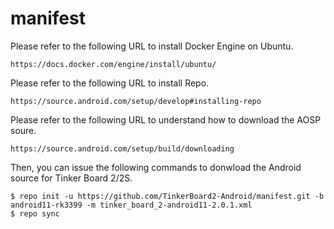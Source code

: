 # manifest

Please refer to the following URL to install Docker Engine on Ubuntu.

    https://docs.docker.com/engine/install/ubuntu/

Please refer to the following URL to install Repo. 

    https://source.android.com/setup/develop#installing-repo

Please refer to the following URL to understand how to download the AOSP soure.

    https://source.android.com/setup/build/downloading

Then, you can issue the following commands to donwload the Android source for Tinker Board 2/2S.

    $ repo init -u https://github.com/TinkerBoard2-Android/manifest.git -b android11-rk3399 -m tinker_board_2-android11-2.0.1.xml
    $ repo sync
